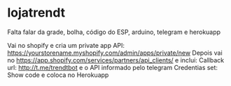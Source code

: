 # lojatrendt
Falta falar da grade, bolha, código do ESP, arduino, telegram e herokuapp

Vai no shopify e cria um private app API: https://yourstorename.myshopify.com/admin/apps/private/new
Depois vai no https://app.shopify.com/services/partners/api_clients/ e inclui:
Callback url: http://t.me/trendtbot e o API informado pelo telegram
Credentias set: Show code e coloca no Herokuapp
